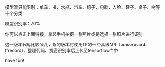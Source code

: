 <p>模型暂只能识别：单车、书、水瓶、汽车、椅子、电脑、人脸、鞋子、桌子、树等十个分类</p>
<p>模型识别率：70%</p>
<p>你可以点击上面链接，拿起手机拍摄一张照片或是选择一张照片进行识别</p>
<p>这一版本代码比较凌乱，新的版本将使用TF的一些高级API（tensorboard、tfrecord）、整理代码、提高识别率后上传至tensorflow库中</p>
<p>have fun!</p>

